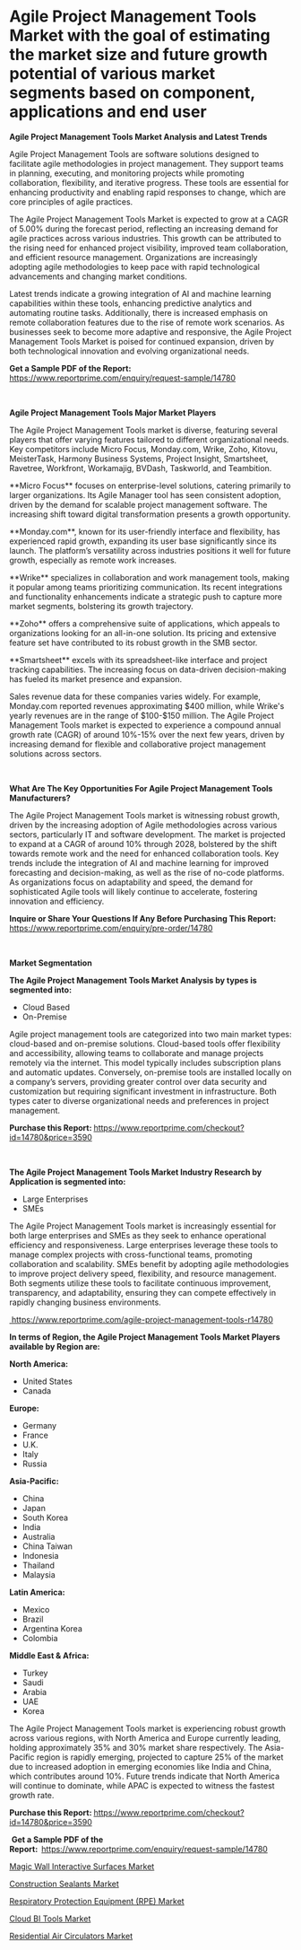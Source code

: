 <p><h1>Agile Project Management Tools Market with the goal of estimating the market size and future growth potential of various market segments based on component, applications and end user</h1></p><p><strong>Agile Project Management Tools Market Analysis and Latest Trends</strong></p>
<p><p>Agile Project Management Tools are software solutions designed to facilitate agile methodologies in project management. They support teams in planning, executing, and monitoring projects while promoting collaboration, flexibility, and iterative progress. These tools are essential for enhancing productivity and enabling rapid responses to change, which are core principles of agile practices.</p><p>The Agile Project Management Tools Market is expected to grow at a CAGR of 5.00% during the forecast period, reflecting an increasing demand for agile practices across various industries. This growth can be attributed to the rising need for enhanced project visibility, improved team collaboration, and efficient resource management. Organizations are increasingly adopting agile methodologies to keep pace with rapid technological advancements and changing market conditions.</p><p>Latest trends indicate a growing integration of AI and machine learning capabilities within these tools, enhancing predictive analytics and automating routine tasks. Additionally, there is increased emphasis on remote collaboration features due to the rise of remote work scenarios. As businesses seek to become more adaptive and responsive, the Agile Project Management Tools Market is poised for continued expansion, driven by both technological innovation and evolving organizational needs.</p></p>
<p><strong>Get a Sample PDF of the Report:&nbsp;</strong> <a href="https://www.reportprime.com/enquiry/request-sample/14780?utm_campaign=113&utm_medium=2&utm_source=Github&utm_content=ia&utm_term=28102024&utm_id=agile-project-management-tools">https://www.reportprime.com/enquiry/request-sample/14780</a></p>
<p>&nbsp;</p>
<p><strong>Agile Project Management Tools Major Market Players</strong></p>
<p><p>The Agile Project Management Tools market is diverse, featuring several players that offer varying features tailored to different organizational needs. Key competitors include Micro Focus, Monday.com, Wrike, Zoho, Kitovu, MeisterTask, Harmony Business Systems, Project Insight, Smartsheet, Ravetree, Workfront, Workamajig, BVDash, Taskworld, and Teambition.</p><p>**Micro Focus** focuses on enterprise-level solutions, catering primarily to larger organizations. Its Agile Manager tool has seen consistent adoption, driven by the demand for scalable project management software. The increasing shift toward digital transformation presents a growth opportunity.</p><p>**Monday.com**, known for its user-friendly interface and flexibility, has experienced rapid growth, expanding its user base significantly since its launch. The platform’s versatility across industries positions it well for future growth, especially as remote work increases.</p><p>**Wrike** specializes in collaboration and work management tools, making it popular among teams prioritizing communication. Its recent integrations and functionality enhancements indicate a strategic push to capture more market segments, bolstering its growth trajectory.</p><p>**Zoho** offers a comprehensive suite of applications, which appeals to organizations looking for an all-in-one solution. Its pricing and extensive feature set have contributed to its robust growth in the SMB sector.</p><p>**Smartsheet** excels with its spreadsheet-like interface and project tracking capabilities. The increasing focus on data-driven decision-making has fueled its market presence and expansion.</p><p>Sales revenue data for these companies varies widely. For example, Monday.com reported revenues approximating $400 million, while Wrike's yearly revenues are in the range of $100-$150 million. The Agile Project Management Tools market is expected to experience a compound annual growth rate (CAGR) of around 10%-15% over the next few years, driven by increasing demand for flexible and collaborative project management solutions across sectors.</p></p>
<p>&nbsp;</p>
<p><strong>What Are The Key Opportunities For Agile Project Management Tools Manufacturers?</strong></p>
<p><p>The Agile Project Management Tools market is witnessing robust growth, driven by the increasing adoption of Agile methodologies across various sectors, particularly IT and software development. The market is projected to expand at a CAGR of around 10% through 2028, bolstered by the shift towards remote work and the need for enhanced collaboration tools. Key trends include the integration of AI and machine learning for improved forecasting and decision-making, as well as the rise of no-code platforms. As organizations focus on adaptability and speed, the demand for sophisticated Agile tools will likely continue to accelerate, fostering innovation and efficiency.</p></p>
<p><strong>Inquire or Share Your Questions If Any Before Purchasing This Report:</strong> <a href="https://www.reportprime.com/enquiry/pre-order/14780?utm_campaign=113&utm_medium=2&utm_source=Github&utm_content=ia&utm_term=28102024&utm_id=agile-project-management-tools">https://www.reportprime.com/enquiry/pre-order/14780</a></p>
<p>&nbsp;</p>
<p><strong>Market Segmentation</strong></p>
<p><strong>The Agile Project Management Tools Market Analysis by types is segmented into:</strong></p>
<p><ul><li>Cloud Based</li><li>On-Premise</li></ul></p>
<p><p>Agile project management tools are categorized into two main market types: cloud-based and on-premise solutions. Cloud-based tools offer flexibility and accessibility, allowing teams to collaborate and manage projects remotely via the internet. This model typically includes subscription plans and automatic updates. Conversely, on-premise tools are installed locally on a company’s servers, providing greater control over data security and customization but requiring significant investment in infrastructure. Both types cater to diverse organizational needs and preferences in project management.</p></p>
<p><strong>Purchase this Report:&nbsp;</strong><a href="https://www.reportprime.com/checkout?id=14780&price=3590&utm_campaign=113&utm_medium=2&utm_source=Github&utm_content=ia&utm_term=28102024&utm_id=agile-project-management-tools">https://www.reportprime.com/checkout?id=14780&price=3590</a></p>
<p>&nbsp;</p>
<p><strong>The Agile Project Management Tools Market Industry Research by Application is segmented into:</strong></p>
<p><ul><li>Large Enterprises</li><li>SMEs</li></ul></p>
<p><p>The Agile Project Management Tools market is increasingly essential for both large enterprises and SMEs as they seek to enhance operational efficiency and responsiveness. Large enterprises leverage these tools to manage complex projects with cross-functional teams, promoting collaboration and scalability. SMEs benefit by adopting agile methodologies to improve project delivery speed, flexibility, and resource management. Both segments utilize these tools to facilitate continuous improvement, transparency, and adaptability, ensuring they can compete effectively in rapidly changing business environments.</p></p>
<p><a href="https://www.reportprime.com/agile-project-management-tools-r14780?utm_campaign=113&utm_medium=2&utm_source=Github&utm_content=ia&utm_term=28102024&utm_id=agile-project-management-tools">&nbsp;https://www.reportprime.com/agile-project-management-tools-r14780</a></p>
<p><strong>In terms of Region, the Agile Project Management Tools Market Players available by Region are:</strong></p>
<p>
    <p> <strong> North America: </strong>
        <ul>
            <li>United States</li>
            <li>Canada</li>
        </ul>
        </p> 
    <p> <strong> Europe: </strong>
        <ul>
            <li>Germany</li>
            <li>France</li>
            <li>U.K.</li>
            <li>Italy</li>
            <li>Russia</li>
        </ul>
        </p> 
    <p> <strong> Asia-Pacific: </strong>
        <ul>
            <li>China</li>
            <li>Japan</li>
            <li>South Korea</li>
            <li>India</li>
            <li>Australia</li>
            <li>China Taiwan</li>
            <li>Indonesia</li>
            <li>Thailand</li>
            <li>Malaysia</li>
        </ul>
        </p> 
    <p> <strong> Latin America: </strong>
        <ul>
            <li>Mexico</li>
            <li>Brazil</li>
            <li>Argentina Korea</li>
            <li>Colombia</li>
        </ul>
        </p> 
    <p> <strong> Middle East & Africa: </strong>
        <ul>
            <li>Turkey</li>
            <li>Saudi</li>
            <li>Arabia</li>
            <li>UAE</li>
            <li>Korea</li>
        </ul>
    </p>
    </p>
<p><p>The Agile Project Management Tools market is experiencing robust growth across various regions, with North America and Europe currently leading, holding approximately 35% and 30% market share respectively. The Asia-Pacific region is rapidly emerging, projected to capture 25% of the market due to increased adoption in emerging economies like India and China, which contributes around 10%. Future trends indicate that North America will continue to dominate, while APAC is expected to witness the fastest growth rate.</p></p>
<p><strong>Purchase this Report: </strong><a href="https://www.reportprime.com/checkout?id=14780&price=3590&utm_campaign=113&utm_medium=2&utm_source=Github&utm_content=ia&utm_term=28102024&utm_id=agile-project-management-tools">https://www.reportprime.com/checkout?id=14780&price=3590</a></p>
<p>&nbsp;<strong>Get a Sample PDF of the Report:&nbsp;&nbsp;</strong><a href="https://www.reportprime.com/enquiry/request-sample/14780?utm_campaign=113&utm_medium=2&utm_source=Github&utm_content=ia&utm_term=28102024&utm_id=agile-project-management-tools">https://www.reportprime.com/enquiry/request-sample/14780</a></p>
<p><strong></strong></p>
<p><p><a href="https://github.com/LoretaDushku585/Market-Research-Report-List-1/blob/main/magic-wall-interactive-surfaces-market.md?utm_campaign=113&utm_medium=2&utm_source=Github&utm_content=ia&utm_term=28102024&utm_id=agile-project-management-tools">Magic Wall Interactive Surfaces Market</a></p><p><a href="https://www.linkedin.com/pulse/construction-sealants-momentum-charting-59-cagr-path-2024-2031-xvajf?utm_campaign=113&utm_medium=2&utm_source=Github&utm_content=ia&utm_term=28102024&utm_id=agile-project-management-tools">Construction Sealants Market</a></p><p><a href="https://issuu.com/reportprime-2/docs/respiratory-protection-equipment-rp_a5c2067cc2df19?utm_campaign=113&utm_medium=2&utm_source=Github&utm_content=ia&utm_term=28102024&utm_id=agile-project-management-tools">Respiratory Protection Equipment (RPE) Market</a></p><p><a href="https://github.com/OrlandoHBarks/Market-Research-Report-List-1/blob/main/cloud-bi-tools-market.md?utm_campaign=113&utm_medium=2&utm_source=Github&utm_content=ia&utm_term=28102024&utm_id=agile-project-management-tools">Cloud BI Tools Market</a></p><p><a href="https://issuu.com/reportprime-2/docs/residential-air-circulators-market-_b905cd312d2d44?utm_campaign=113&utm_medium=2&utm_source=Github&utm_content=ia&utm_term=28102024&utm_id=agile-project-management-tools">Residential Air Circulators Market</a></p></p>